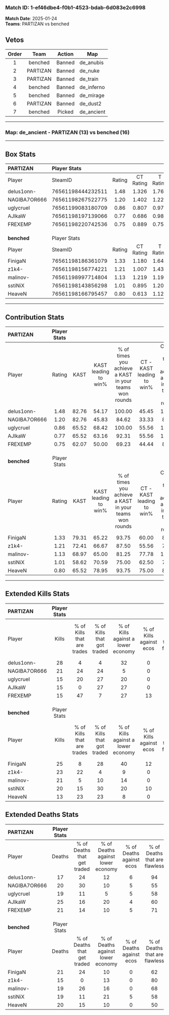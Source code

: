 ### Match ID: 1-ef46dbe4-f0b1-4523-bdab-6d083e2c6998  
**Match Date**: 2025-01-24  
**Teams**: PARTIZAN vs benched  

## Vetos  

| Order | Team | Action | Map |
| :---: | :--: | :----: | --- |
| 1 | benched | Banned | de_anubis |
| 2 | PARTIZAN | Banned | de_nuke |
| 3 | PARTIZAN | Banned | de_train |
| 4 | benched | Banned | de_inferno |
| 5 | benched | Banned | de_mirage |
| 6 | PARTIZAN | Banned | de_dust2 |
| 7 | benched | Picked | de_ancient |

---  

### **Map**: de_ancient - PARTIZAN (13) vs benched (16)  
---  

## Box Stats  

| **PARTIZAN** | Player Stats      |        |           |          |       |      |       |         |        |      |     |
| :- | :- | :-: | :-: | :-: | :-: | :-: | :-: | :-: | :-: | :-: | :-: |
| Player       | SteamID           | Rating | CT Rating | T Rating | KAST  | ADR  | Kills | Assists | Deaths | K/D  | HS% |
| delus1onn-   | 76561198444232511 |  1.48  |   1.326   |  1.763   | 82.76 | 86.6 |  28   |    3    |   17   | 1.65 | 14  |
| NAGIBA7OR666 | 76561198267522775 |  1.20  |   1.402   |  1.223   | 82.76 | 79.8 |  21   |    5    |   20   | 1.05 | 61  |
| uglycrueI    | 76561199083180709 |  0.86  |   0.807   |  0.978   | 65.52 | 62.7 |  15   |    6    |   19   | 0.79 | 66  |
| AJlkaW       | 76561198197139066 |  0.77  |   0.686   |  0.984   | 65.52 | 65.2 |  15   |    9    |   25   | 0.60 | 66  |
| FREXEMP      | 76561198220742536 |  0.75  |   0.889   |  0.751   | 62.07 | 53.7 |  15   |    2    |   21   | 0.71 | 53  |
|              |                   |        |           |          |       |      |       |         |        |      |     |
|              |                   |        |           |          |       |      |       |         |        |      |     |
|              |                   |        |           |          |       |      |       |         |        |      |     |
| **benched**  | Player Stats      |        |           |          |       |      |       |         |        |      |     |
| Player       | SteamID           | Rating | CT Rating | T Rating | KAST  | ADR  | Kills | Assists | Deaths | K/D  | HS% |
| FinigaN      | 76561198186361079 |  1.33  |   1.180   |  1.641   | 79.31 | 95.3 |  25   |    7    |   21   | 1.19 | 44  |
| z1k4-        | 76561198156774221 |  1.21  |   1.007   |  1.436   | 72.41 | 67.0 |  23   |    0    |   15   | 1.53 | 30  |
| malinov-     | 76561198997714804 |  1.13  |   1.219   |  1.199   | 68.97 | 85.6 |  21   |    5    |   19   | 1.11 | 66  |
| sstiNiX      | 76561198143856298 |  1.01  |   0.895   |  1.209   | 58.62 | 79.3 |  20   |    5    |   19   | 1.05 | 55  |
| HeaveN       | 76561198166795457 |  0.80  |   0.613   |  1.122   | 65.52 | 62.1 |  13   |   13    |   20   | 0.65 | 76  |
---  

## Contribution Stats  

| **PARTIZAN** | Player Stats |       |                      |                                                        |                           |                                                             |                          |                                                            |
| :- | :-: | :-: | :-: | :-: | :-: | :-: | :-: | :-: |
| Player       |    Rating    | KAST  | KAST leading to win% | % of times you achieve a KAST in your teams won rounds | CT - KAST leading to win% | CT - % of times you achieve a KAST in your teams won rounds | T - KAST leading to win% | T - % of times you achieve a KAST in your teams won rounds |
| delus1onn-   |     1.48     | 82.76 |        54.17         |                         100.00                         |           45.45           |                           100.00                            |          61.54           |                           100.00                           |
| NAGIBA7OR666 |     1.20     | 82.76 |        45.83         |                         84.62                          |           33.33           |                            80.00                            |          58.33           |                           87.50                            |
| uglycrueI    |     0.86     | 65.52 |        68.42         |                         100.00                         |           55.56           |                           100.00                            |          80.00           |                           100.00                           |
| AJlkaW       |     0.77     | 65.52 |        63.16         |                         92.31                          |           55.56           |                           100.00                            |          70.00           |                           87.50                            |
| FREXEMP      |     0.75     | 62.07 |        50.00         |                         69.23                          |           44.44           |                            80.00                            |          55.56           |                           62.50                            |
|              |              |       |                      |                                                        |                           |                                                             |                          |                                                            |
|              |              |       |                      |                                                        |                           |                                                             |                          |                                                            |
|              |              |       |                      |                                                        |                           |                                                             |                          |                                                            |
| **benched**  | Player Stats |       |                      |                                                        |                           |                                                             |                          |                                                            |
| Player       |    Rating    | KAST  | KAST leading to win% | % of times you achieve a KAST in your teams won rounds | CT - KAST leading to win% | CT - % of times you achieve a KAST in your teams won rounds | T - KAST leading to win% | T - % of times you achieve a KAST in your teams won rounds |
| FinigaN      |     1.33     | 79.31 |        65.22         |                         93.75                          |           60.00           |                            85.71                            |          69.23           |                           100.00                           |
| z1k4-        |     1.21     | 72.41 |        66.67         |                         87.50                          |           55.56           |                            71.43                            |          75.00           |                           100.00                           |
| malinov-     |     1.13     | 68.97 |        65.00         |                         81.25                          |           77.78           |                           100.00                            |          54.55           |                           66.67                            |
| sstiNiX      |     1.01     | 58.62 |        70.59         |                         75.00                          |           62.50           |                            71.43                            |          77.78           |                           77.78                            |
| HeaveN       |     0.80     | 65.52 |        78.95         |                         93.75                          |           75.00           |                            85.71                            |          81.82           |                           100.00                           |
---  

## Extended Kills Stats  

| **PARTIZAN** | Player Stats |                            |                            |                                    |                         |                              |                                 |                                       |                    |           |
| :- | :-: | :-: | :-: | :-: | :-: | :-: | :-: | :-: | :-: | :-: |
| Player       |    Kills     | % of Kills that are trades | % of Kills that got traded | % of Kills against a lower economy | % of Kills against ecos | % of Kills that are flawless | % of Kills that are close duels | % of Kills that are assisted by flash | Pistol Round Kills | AWP Kills |
| delus1onn-   |      28      |             4              |             4              |                 32                 |            0            |              71              |                4                |                   4                   |         0          |    25     |
| NAGIBA7OR666 |      21      |             24             |             24             |                 5                  |            0            |              52              |               10                |                  19                   |         0          |     0     |
| uglycrueI    |      15      |             20             |             27             |                 20                 |            0            |              53              |               13                |                   0                   |         1          |     1     |
| AJlkaW       |      15      |             0              |             27             |                 27                 |            0            |              47              |                7                |                   7                   |         0          |     0     |
| FREXEMP      |      15      |             47             |             7              |                 27                 |           13            |              73              |                0                |                   7                   |         0          |     0     |
|              |              |                            |                            |                                    |                         |                              |                                 |                                       |                    |           |
|              |              |                            |                            |                                    |                         |                              |                                 |                                       |                    |           |
|              |              |                            |                            |                                    |                         |                              |                                 |                                       |                    |           |
| **benched**  | Player Stats |                            |                            |                                    |                         |                              |                                 |                                       |                    |           |
| Player       |    Kills     | % of Kills that are trades | % of Kills that got traded | % of Kills against a lower economy | % of Kills against ecos | % of Kills that are flawless | % of Kills that are close duels | % of Kills that are assisted by flash | Pistol Round Kills | AWP Kills |
| FinigaN      |      25      |             8              |             28             |                 40                 |           12            |              64              |                0                |                   4                   |         1          |     0     |
| z1k4-        |      23      |             22             |             4              |                 9                  |            0            |              65              |                4                |                   0                   |         1          |    16     |
| malinov-     |      21      |             5              |             10             |                 14                 |            0            |              62              |                5                |                   0                   |         5          |     0     |
| sstiNiX      |      20      |             15             |             30             |                 20                 |           10            |              70              |                0                |                  30                   |         0          |     0     |
| HeaveN       |      13      |             23             |             23             |                 8                  |            0            |              77              |               15                |                   8                   |         3          |     0     |
## Extended Deaths Stats  

| **PARTIZAN** | Player Stats |                             |                                   |                          |                               |                            |                           |               |
| :- | :-: | :-: | :-: | :-: | :-: | :-: | :-: | :-: |
| Player       |    Deaths    | % of Deaths that get traded | % of Deaths against lower economy | % of Deaths against ecos | % of Deaths that are flawless | % of Deaths that are close | % of Deaths while blinded | Deaths to AWP |
| delus1onn-   |      17      |             24              |                12                 |            6             |              94               |             0              |            12             |       1       |
| NAGIBA7OR666 |      20      |             30              |                10                 |            5             |              55               |             10             |             0             |       2       |
| uglycrueI    |      19      |             11              |                 5                 |            5             |              58               |             5              |             5             |       3       |
| AJlkaW       |      25      |             16              |                20                 |            4             |              60               |             0              |            16             |       4       |
| FREXEMP      |      21      |             14              |                10                 |            5             |              71               |             5              |             5             |       6       |
|              |              |                             |                                   |                          |                               |                            |                           |               |
|              |              |                             |                                   |                          |                               |                            |                           |               |
|              |              |                             |                                   |                          |                               |                            |                           |               |
| **benched**  | Player Stats |                             |                                   |                          |                               |                            |                           |               |
| Player       |    Deaths    | % of Deaths that get traded | % of Deaths against lower economy | % of Deaths against ecos | % of Deaths that are flawless | % of Deaths that are close | % of Deaths while blinded | Deaths to AWP |
| FinigaN      |      21      |             24              |                10                 |            0             |              62               |             10             |            19             |       6       |
| z1k4-        |      15      |              0              |                13                 |            0             |              80               |             0              |             0             |       7       |
| malinov-     |      19      |             26              |                16                 |            0             |              68               |             21             |            11             |       3       |
| sstiNiX      |      19      |             11              |                21                 |            5             |              58               |             0              |             0             |       7       |
| HeaveN       |      20      |             15              |                10                 |            0             |              50               |             0              |             5             |       3       |
